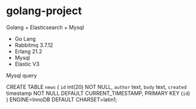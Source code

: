 # golang-project
Golang + Elasticsearch + Mysql

- Go Lang
- Rabbitmq 3.7.12
- Erlang 21.2
- Mysql
- Elastic V3


Mysql query

CREATE TABLE `news` (
  `id` int(20) NOT NULL,
  `author` text,
  `body` text,
  `created` timestamp NOT NULL DEFAULT CURRENT_TIMESTAMP,
  PRIMARY KEY (`id`)
) ENGINE=InnoDB DEFAULT CHARSET=latin1;
